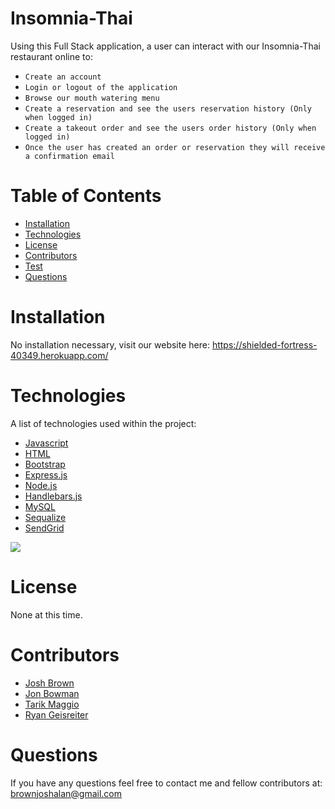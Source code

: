 # Insomnia-Thai

Using this Full Stack application, a user can interact with our Insomnia-Thai restaurant online to:

- `Create an account`
- `Login or logout of the application`
- `Browse our mouth watering menu`
- `Create a reservation and see the users reservation history (Only when logged in)`
- `Create a takeout order and see the users order history (Only when logged in)`
- `Once the user has created an order or reservation they will receive a confirmation email`

# Table of Contents

- [Installation](#installation)
- [Technologies](#technologies)
- [License](#license)
- [Contributors](#contributors)
- [Test](#tests)
- [Questions](#questions)

# Installation

No installation necessary, visit our website here: https://shielded-fortress-40349.herokuapp.com/

# Technologies

A list of technologies used within the project:

- [Javascript](https://www.javascript.com/)
- [HTML](https://html.com/)
- [Bootstrap](https://getbootstrap.com/)
- [Express.js](https://expressjs.com/)
- [Node.js](https://nodejs.org/en/)
- [Handlebars.js](https://handlebarsjs.com/)
- [MySQL](https://www.mysql.com/)
- [Sequalize](https://sequelize.org/)
- [SendGrid](https://github.com/sendgrid/sendgrid-nodejs)

<img src = https://j.gifs.com/GRZ5g3.gif>

# License

None at this time.

# Contributors

- [Josh Brown](https://github.com/Brownies-SE)
- [Jon Bowman](https://github.com/GiantRobot76)
- [Tarik Maggio](https://github.com/jodamagg)
- [Ryan Geisreiter](https://github.com/rgeisreiter)

# Questions

If you have any questions feel free to contact me and fellow contributors at: brownjoshalan@gmail.com
